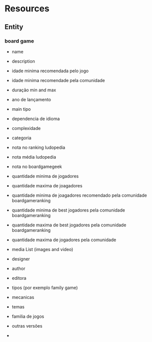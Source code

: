 # Resources

## Entity

### board game

- name
- description
- idade minima recomendada pelo jogo
- idade minima recomendade pela comunidade
- duração min and max
- ano de lançamento
- main tipo
- dependencia de idioma
- complexidade

- categoria

- nota no ranking ludopedia
- nota média ludopedia
- nota no boardgamegeek

- quantidade minima de jogadores
- quantidade maxima de joagadores
- quantidade minima de joagadores recomendado pela comunidade boardgameranking
- quantidade minima de best jogadores pela comunidade boardgameranking
- quantidade maxima de best jogadores pela comunidade boardgameranking
- quantidade maxima de jogadores pela comunidade

- media List (images and video)

- designer
- author
- editora
- tipos (por exemplo family game)
- mecanicas
- temas
- familia de jogos
- outras versões
-
